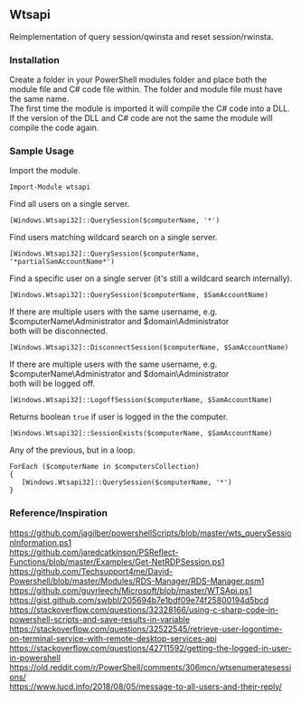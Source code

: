 ## Wtsapi  
Reimplementation of query session/qwinsta and reset session/rwinsta.  
### Installation  
Create a folder in your PowerShell modules folder and place both the module file and C# code file within. The folder and module file must have the same name.  
The first time the module is imported it will compile the C# code into a DLL. If the version of the DLL and C# code are not the same the module will compile the code again.  
### Sample Usage  
Import the module.  
```
Import-Module wtsapi
```
Find all users on a single server.  
```
[Windows.Wtsapi32]::QuerySession($computerName, '*')
```
Find users matching wildcard search on a single server.  
```
[Windows.Wtsapi32]::QuerySession($computerName, '*partialSamAccountName*')
```
Find a specific user on a single server (it's still a wildcard search internally).  
```
[Windows.Wtsapi32]::QuerySession($computerName, $SamAccountName)
```
If there are multiple users with the same username, e.g. $computerName\Administrator and $domain\Administrator  
both will be disconnected.  
```
[Windows.Wtsapi32]::DisconnectSession($computerName, $SamAccountName)
```
If there are multiple users with the same username, e.g. $computerName\Administrator and $domain\Administrator  
both will be logged off.  
```
[Windows.Wtsapi32]::LogoffSession($computerName, $SamAccountName)
```
Returns boolean `true` if user is logged in the the computer.  
```
[Windows.Wtsapi32]::SessionExists($computerName, $SamAccountName)
```
Any of the previous, but in a loop.  
```
ForEach ($computerName in $computersCollection)
{
   [Windows.Wtsapi32]::QuerySession($computerName, '*')
}
```
### Reference/Inspiration  
https://github.com/jagilber/powershellScripts/blob/master/wts_querySessionInformation.ps1  
https://github.com/jaredcatkinson/PSReflect-Functions/blob/master/Examples/Get-NetRDPSession.ps1  
https://github.com/Techsupport4me/David-Powershell/blob/master/Modules/RDS-Manager/RDS-Manager.psm1  
https://github.com/guyrleech/Microsoft/blob/master/WTSApi.ps1  
https://gist.github.com/swbbl/205694b7e1bdf09e74f25800194d5bcd  
https://stackoverflow.com/questions/32328166/using-c-sharp-code-in-powershell-scripts-and-save-results-in-variable  
https://stackoverflow.com/questions/32522545/retrieve-user-logontime-on-terminal-service-with-remote-desktop-services-api  
https://stackoverflow.com/questions/42711592/getting-the-logged-in-user-in-powershell  
https://old.reddit.com/r/PowerShell/comments/306mcn/wtsenumeratesessions/  
https://www.lucd.info/2018/08/05/message-to-all-users-and-their-reply/  
